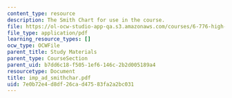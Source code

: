 ```yaml
---
content_type: resource
description: The Smith Chart for use in the course.
file: https://ol-ocw-studio-app-qa.s3.amazonaws.com/courses/6-776-high-speed-communication-circuits-spring-2005/7e0b72e4d8df26cad47583fa2a2bc031_imp_ad_smithchar.pdf
file_type: application/pdf
learning_resource_types: []
ocw_type: OCWFile
parent_title: Study Materials
parent_type: CourseSection
parent_uid: b7dd6c18-f505-1ef6-146c-2b2d005189a4
resourcetype: Document
title: imp_ad_smithchar.pdf
uid: 7e0b72e4-d8df-26ca-d475-83fa2a2bc031
---
```

